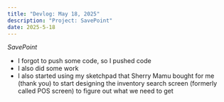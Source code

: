 ```yaml
---
title: "Devlog: May 18, 2025"
description: "Project: SavePoint"
date: 2025-5-18
---
```


*SavePoint*

- I forgot to push some code, so I pushed code
- I also did some work
- I also started using my sketchpad that Sherry Mamu bought for me (thank you) to start designing the inventory search screen (formerly called POS screen) to figure out what we need to get
